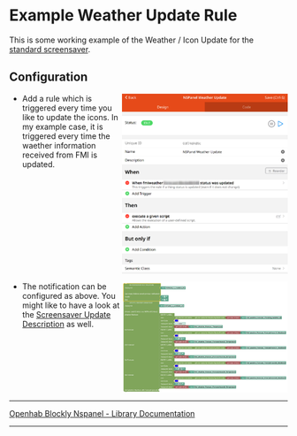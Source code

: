 # Example Weather Update Rule

This is some working example of the Weather / Icon Update for the [standard screensaver](https://docs.nspanel.pky.eu/img/screensaver.png).

## Configuration

[<img src="img/openhab_rules_weatherupdate.png" align="right" width="300">](img/openhab_rules_weatherupdate.png)

- Add a rule which is triggered every time you like to update the icons. In my example case, it is triggered every time the waether information received from FMI is updated.<br clear="right"/>

[<img src="img/openhab_rules_weatherupdate_script.png" align="right" width="300">](img/openhab_rules_weatherupdate_script.png)

- The notification can be configured as above. You might like to have a look at the [Screensaver Update Description](blockLibrary_nspanel_screensaver_updateStandard.md) as well.<br clear="right"/>

---

[Openhab Blockly Nspanel - Library Documentation](README.md)

---

